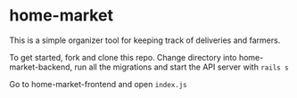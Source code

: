 # home-market

This is a simple organizer tool for keeping track of deliveries and farmers. 

To get started, fork and clone this repo. Change directory into home-market-backend, run all the migrations and start the API server with ```rails s```

Go to home-market-frontend and open ```index.js```


